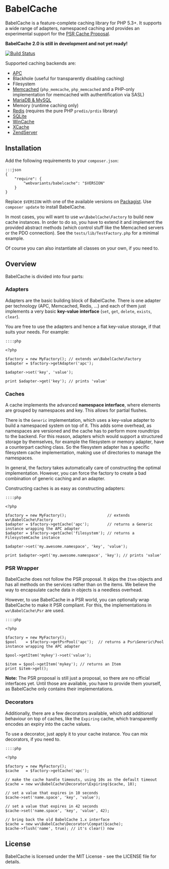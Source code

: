 # BabelCache

BabelCache is a feature-complete caching library for PHP 5.3+. It supports a
wide range of adapters, namespaced caching and provides an experimental
support for the [PSR Cache Proposal](https://github.com/php-fig/fig-standards/pull/96).

**BabelCache 2.0 is still in development and not yet ready!**

[![Build Status][travisimg]][travis]

Supported caching backends are:

* [APC](http://www.php.net/manual/en/book.apc.php)
* Blackhole (useful for transparently disabling caching)
* Filesystem
* [Memcached](http://memcached.org/) (``php_memcache``, ``php_memcached`` and a
  PHP-only implementation for memcached with authentification via SASL)
* [MariaDB & MySQL](https://mariadb.org/)
* Memory (runtime caching only)
* [Redis](http://redis.io/) (requires the pure PHP ``predis/prdis`` library)
* [SQLite](http://www.sqlite.org/)
* [WinCache](http://www.iis.net/downloads/microsoft/wincache-extension)
* [XCache](http://xcache.lighttpd.net/)
* [ZendServer](http://files.zend.com/help/Zend-Platform/zend_cache_api.htm)

## Installation

Add the following requirements to your `composer.json`:

    :::json
    {
        "require": {
            "webvariants/babelcache": "$VERSION"
        }
    }

Replace `$VERSION` with one of the available versions on
[Packagist](https://packagist.org/packages/webvariants/babelcache). Use
``composer update`` to install BabelCache.

In most cases, you will want to use ``wv\BabelCache\Factory`` to build new
cache instances. In order to do so, you have to extend it and implement the
provided abstract methods (which control stuff like the Memcached servers or
the PDO connection). See the ``tests/lib/TestFactory.php`` for a minimal
example.

Of course you can also instantiate all classes on your own, if you need to.

## Overview

BabelCache is divided into four parts:

### Adapters

Adapters are the basic building block of BabelCache. There is one adapter per
technology (APC, Memcached, Redis, ...) and each of them just implements a
very basic **key-value interface** (``set``, ``get``, ``delete``, ``exists``,
``clear``).

You are free to use the adapters and hence a flat key-value storage, if that
suits your needs. For example:

    ::::php

    <?php

    $factory = new MyFactory(); // extends wv\BabelCache\Factory
    $adapter = $factory->getAdapter('apc');

    $adapter->set('key', 'value');

    print $adapter->get('key'); // prints 'value'

### Caches

A cache implements the advanced **namespace interface**, where elements are
grouped by namespaces and key. This allows for partial flushes.

There is the ``Generic`` implementation, which uses a key-value adapter to build
a namespaced system on top of it. This adds some overhead, as namespaces are
versioned and the cache has to perform more roundtrips to the backend.
For this reason, adapters which would support a structured storage by themselves,
for example the filesystem or memory adapter, have a counterpart caching class.
So the filesystem adapter has a specific filesystem cache implementation, making
use of directories to manage the namespaces.

In general, the factory takes automatically care of constructing the optimal
implementation. However, you can force the factory to create a bad combination
of generic caching and an adapter.

Constructing caches is as easy as constructing adapters:

    ::::php

    <?php

    $factory = new MyFactory();                  // extends wv\BabelCache\Factory
    $adapter = $factory->getCache('apc');        // returns a Generic instance wrapping the APC adapter
    $adapter = $factory->getCache('filesystem'); // returns a FilesystemCache instance

    $adapter->set('my.awesome.namespace', 'key', 'value');

    print $adapter->get('my.awesome.namespace', 'key'); // prints 'value'

### PSR Wrapper

BabelCache does not follow the PSR proposal. It skips the ``Item`` objects and
has all methods on the services rather than on the items. We believe the way to
encapsulate cache data in objects is a needless overhead.

However, to use BabelCache in a PSR world, you can optionally wrap BabelCache
to make it PSR compliant. For this, the implementations in ``wv\BabelCache\Psr``
are used.

    ::::php

    <?php

    $factory = new MyFactory();
    $pool    = $factory->getPsrPool('apc');  // returns a Psr\Generic\Pool instance wrapping the APC adapter

    $pool->getItem('mykey')->set('value');

    $item = $pool->getItem('mykey'); // returns an Item
    print $item->get();

**Note:** The PSR proposal is still just a proposal, so there are no official
interfaces yet. Until those are available, you have to provide them yourself,
as BabelCache only contains their implementations.

### Decorators

Additionally, there are a few decorators available, which add additional
behaviour on top of caches, like the ``Expiring`` cache, which transparently
encodes an expiry into the cache values.

To use a decorator, just apply it to your cache instance. You can mix
decorators, if you need to.

    ::::php

    <?php

    $factory = new MyFactory();
    $cache   = $factory->getCache('apc');

    // make the cache handle timeouts, using 10s as the default timeout
    $cache = new wv\BabelCache\Decorator\Expiring($cache, 10);

    // set a value that expires in 10 seconds
    $cache->set('name.space', 'key', 'value');

    // set a value that expires in 42 seconds
    $cache->set('name.space', 'key', 'value', 42);

    // bring back the old BabelCache 1.x interface
    $cache = new wv\BabelCache\Decorator\Compat($cache);
    $cache->flush('name', true); // it's clear() now

License
-------

BabelCache is licensed under the MIT License - see the LICENSE file for details.

[travis]: https://secure.travis-ci.org/xrstf/babelcache
[travisimg]: https://secure.travis-ci.org/xrstf/babelcache.png
